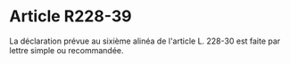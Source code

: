 # Article R228-39

La déclaration prévue au sixième alinéa de l'article L. 228-30 est faite par lettre simple ou recommandée.
